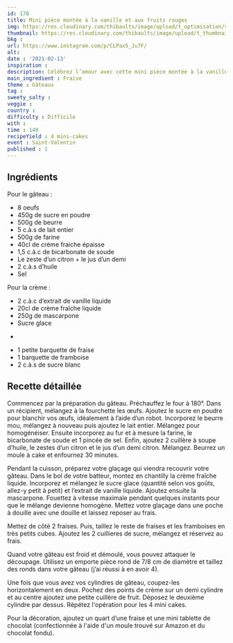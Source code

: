```yaml
---
id: 170
title: Mini pièce montée à la vanille et aux fruits rouges
img: https://res.cloudinary.com/thibaults/image/upload/t_optimisation/v1613239425/Recipes/20210213_piece_monte_vanille_fruit_rouge.jpg
thumbnail: https://res.cloudinary.com/thibaults/image/upload/t_thumbnail_josie/v1613239425/Recipes/20210213_piece_monte_vanille_fruit_rouge.jpg
bkg : 
url: https://www.instagram.com/p/CLPax5_Ju7F/
alt: 
date : '2021-02-13'
inspiration : 
description: Célébrez l’amour avec cette mini pièce montée à la vanille et aux fruits rouges.
main_ingredient : Fraise
theme : Gâteaux
tag : 
sweety_salty : 
veggie : 
country :
difficulty : Difficile
with : 
time : 140
recipeYield : 4 mini-cakes
event : Saint-Valentin
published : 1
---
```


## Ingrédients
Pour le gâteau :
 - 8 oeufs
 - 450g de sucre en poudre
 - 500g de beurre
 - 5 c.à.s de lait entier
 - 500g de farine
 - 40cl de crème fraiche épaisse
 - 1,5 c.à.c de bicarbonate de soude
 - Le zeste d’un citron + le jus d’un demi
 - 2 c.à.s d’huile
 - Sel

Pour la crème :
 - 2 c.à.c d’extrait de vanille liquide
 - 20cl de crème fraîche liquide
 - 250g de mascarpone
 - Sucre glace
+
 - 1 petite barquette de fraise
 - 1 barquette de framboise
 - 2 c.à.s de sucre blanc

## Recette détaillée
Commencez par la préparation du gâteau. Préchauffez le four à 180°. Dans un récipient, mélangez à la fourchette les œufs. Ajoutez le sucre en poudre pour blanchir vos œufs, idéalement à l’aide d’un robot. Incorporez le beurre mou, mélangez à nouveau puis ajoutez le lait entier. Mélangez pour homogénéiser. Ensuite incorporez au fur et à mesure la farine, le bicarbonate de soude et 1 pincée de sel. Enfin, ajoutez 2 cuillère à soupe d’huile, le zestes d’un citron et le jus d’un demi citron. Mélangez. Beurrez un moule à cake et enfournez 30 minutes.

Pendant la cuisson, préparez votre glaçage qui viendra recouvrir votre gâteau. Dans le bol de votre batteur, montez en chantilly la crème fraîche liquide. Incorporez et mélangez le sucre glace (quantité selon vos goûts, allez-y petit à petit) et l’extrait de vanille liquide. Ajoutez ensuite la mascarpone. Fouettez à vitesse maximale pendant quelques instants pour que le mélange devienne homogène. Mettez votre glaçage dans une poche à douille avec une douille et laissez reposer au frais.

Mettez de côté 2 fraises. Puis, taillez le reste de fraises et les framboises en très petits cubes. Ajoutez les 2 cuillieres de sucre, mélangez et réservez au frais.

Quand votre gâteau est froid et démoulé, vous pouvez attaquer le découpage. Utilisez un emporte pièce rond de 7/8 cm de diamètre et taillez des ronds dans votre gâteau (j’ai réussi à en avoir 4).

Une fois que vous avez vos cylindres de gâteau, coupez-les horizontalement en deux. Pochez des points de crème sur un demi cylindre et au centre ajoutez une petite cuillère de fruit. Déposez le deuxième cylindre par dessus. Répétez l'opération pour les 4 mini cakes.

Pour la décoration, ajoutez un quart d’une fraise et une mini tablette de chocolat (confectionnée à l'aide d'un moule trouvé sur Amazon et du chocolat fondu).